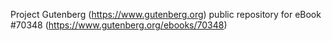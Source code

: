 Project Gutenberg (https://www.gutenberg.org) public repository for
eBook #70348 (https://www.gutenberg.org/ebooks/70348)
